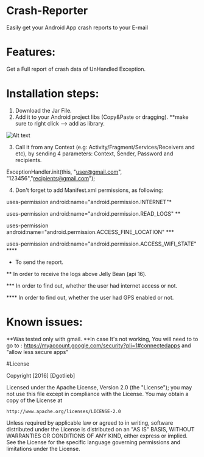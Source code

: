 # Crash-Reporter
Easily get your Android App crash reports to your E-mail

# Features:
Get a Full report of crash data of UnHandled Exception.

# Installation steps:
1.	Download the Jar File.
2.	Add it to your Android project libs (Copy&Paste or dragging).
**make sure to right click --> add as library.

![Alt text](/Dgotlieb/Crash-Reporter/addJar.png?raw=true "Add the Jar")

3.	Call it from any Context (e.g: Activity/Fragment/Services/Receivers and etc), 
    by sending 4 parameters: Context, Sender, Password and recipients.

ExceptionHandler.init(this, "user@gmail.com", "123456","recipients@gmail.com");

4. Don't forget to add Manifest.xml permissions, as following:

uses-permission android:name="android.permission.INTERNET"*

uses-permission android:name="android.permission.READ_LOGS" **

uses-permission android:name="android.permission.ACCESS_FINE_LOCATION" ***

uses-permission android:name="android.permission.ACCESS_WIFI_STATE" ****

* To send the report.

** In order to receive the logs above Jelly Bean (api 16).

*** In order to find out, whether the user had internet access or not.

**** In order to find out, whether the user had GPS enabled or not.


# Known issues:
**Was tested only with gmail.
**In case It's not working, You will need to to go to :
https://myaccount.google.com/security?pli=1#connectedapps and "allow less secure apps"

#License

Copyright [2016] [Dgotlieb]

Licensed under the Apache License, Version 2.0 (the "License");
you may not use this file except in compliance with the License.
You may obtain a copy of the License at

    http://www.apache.org/licenses/LICENSE-2.0

Unless required by applicable law or agreed to in writing, software
distributed under the License is distributed on an "AS IS" BASIS,
WITHOUT WARRANTIES OR CONDITIONS OF ANY KIND, either express or implied.
See the License for the specific language governing permissions and
limitations under the License.


